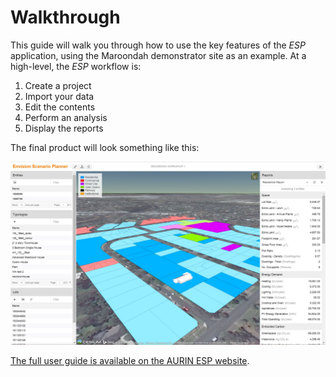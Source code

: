 # Walkthrough

This guide will walk you through how to use the key features of the *ESP* application, using the
Maroondah demonstrator site as an example. At a high-level, the *ESP* workflow is:

1. Create a project
2. Import your data
3. Edit the contents
4. Perform an analysis
5. Display the reports

The final product will look something like this:

![App screenshot of the Maroondah demonstrator site](img/screenshots/maroondah-angle-full.jpg)

[The full user guide is available on the AURIN ESP website][web].

[web]: http://docs.aurin.org.au/envision-scenario-planner/
